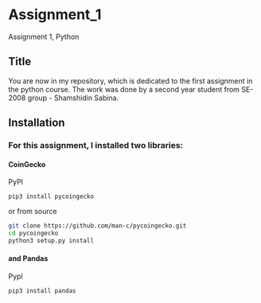 # Assignment_1
Assignment 1, Python

## Title

You are now in my repository, which is dedicated to the first assignment in the python course. The work was done by a second year student from SE-2008 group - Shamshidin Sabina.

## Installation

### For this assignment, I installed two libraries:

#### CoinGecko

PyPl
```terminal
pip3 install pycoingecko
```

or from source

```bash
git clone https://github.com/man-c/pycoingecko.git
cd pycoingecko
python3 setup.py install
```
#### and Pandas

Pypl
```terminal
pip3 install pandas
```
